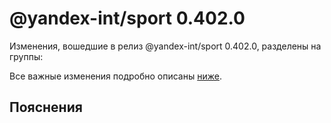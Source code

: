 # @yandex-int/sport 0.402.0

<!-- ЧЕЛОВЕЧЕСКОЕ ВСТУПЛЕНИЕ -->

Изменения, вошедшие в релиз @yandex-int/sport 0.402.0, разделены на группы:

Все важные изменения подробно описаны [ниже](#Пояснения).

## Пояснения

